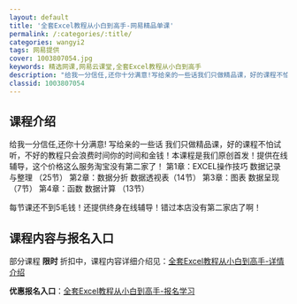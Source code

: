 ```yaml
---
layout: default
title: '全套Excel教程从小白到高手-网易精品单课'
permalink: /:categories/:title/
categories: wangyi2
tags: 网易提供
cover: 1003807054.jpg
keywords: 精选网课,网易云课堂,全套Excel教程从小白到高手
description: "给我一分信任,还你十分满意!写给亲的一些话我们只做精品课，好的课程不怕试听，不好的教程只会浪费时间你的时间和金钱！本课程是我们原创首发！提供在线辅导，这个价格这么服务淘宝没有第二家了！第1章"
classid: 1003807054
---
```


## 课程介绍

给我一分信任,还你十分满意!
   写给亲的一些话 
 我们只做精品课，好的课程不怕试听，不好的教程只会浪费时间你的时间和金钱！本课程是我们原创首发！提供在线辅导，这个价格这么服务淘宝没有第二家了！ 
第1章：EXCEL操作技巧 数据记录与整理 （25节） 
第2章：数据分折 数据透视表（14节） 
第3章：图表 数据呈现（7节） 
第4章：函数 数据计算 （13节） 
 
每节课还不到5毛钱！还提供终身在线辅导！错过本店没有第二家店了啊！

## 课程内容与报名入口

部分课程 **限时** 折扣中，课程内容详细介绍见：[全套Excel教程从小白到高手-详情介绍](https://study.163.com/course/introduction/1003807054.htm?share=1&shareId=1025206652&utm_campaign=share&utm_medium=iphoneShare&utm_source=&utm_u=1025206652)

**优惠报名入口**：[全套Excel教程从小白到高手-报名学习](https://study.163.com/course/introduction/1003807054.htm?share=1&shareId=1025206652&utm_campaign=share&utm_medium=iphoneShare&utm_source=&utm_u=1025206652)


